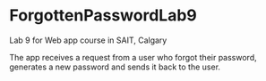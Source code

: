 # ForgottenPasswordLab9
Lab 9 for Web app course in SAIT, Calgary

The app receives a request from a user who forgot their password, generates a new password and sends it back to the user.
